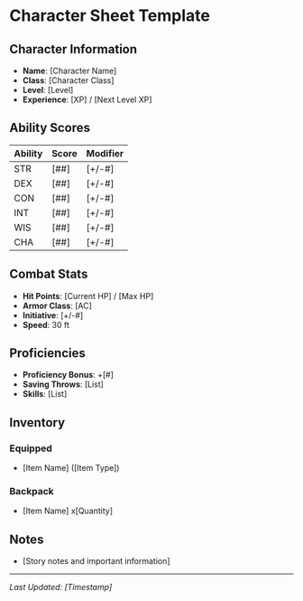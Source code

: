 # Character Sheet Template

## Character Information
- **Name**: [Character Name]
- **Class**: [Character Class]
- **Level**: [Level]
- **Experience**: [XP] / [Next Level XP]

## Ability Scores
| Ability | Score | Modifier |
|---------|-------|----------|
| STR     | [##]  | [+/-#]   |
| DEX     | [##]  | [+/-#]   |
| CON     | [##]  | [+/-#]   |
| INT     | [##]  | [+/-#]   |
| WIS     | [##]  | [+/-#]   |
| CHA     | [##]  | [+/-#]   |

## Combat Stats
- **Hit Points**: [Current HP] / [Max HP]
- **Armor Class**: [AC]
- **Initiative**: [+/-#]
- **Speed**: 30 ft

## Proficiencies
- **Proficiency Bonus**: +[#]
- **Saving Throws**: [List]
- **Skills**: [List]

## Inventory
### Equipped
- [Item Name] ([Item Type])

### Backpack
- [Item Name] x[Quantity]

## Notes
- [Story notes and important information]

---
*Last Updated: [Timestamp]*
